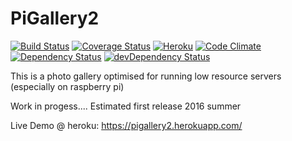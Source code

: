 # PiGallery2
[![Build Status](https://travis-ci.org/bpatrik/PiGallery2.svg?branch=master)](https://travis-ci.org/bpatrik/PiGallery2)
[![Coverage Status](https://coveralls.io/repos/github/bpatrik/PiGallery2/badge.svg?branch=master)](https://coveralls.io/github/bpatrik/PiGallery2?branch=master)
[![Heroku](https://heroku-badge.herokuapp.com/?app=pigallery2)](https://pigallery2.herokuapp.com)
[![Code Climate](https://codeclimate.com/github/bpatrik/PiGallery2/badges/gpa.svg)](https://codeclimate.com/github/bpatrik/PiGallery2)
[![Dependency Status](https://david-dm.org/bpatrik/PiGallery2.svg)](https://david-dm.org/bpatrik/PiGallery2)
[![devDependency Status](https://david-dm.org/bpatrik/PiGallery2/dev-status.svg)](https://david-dm.org/bpatrik/PiGallery2#info=devDependencies)

This is a photo gallery optimised for running low resource servers (especially on raspberry pi)

Work in progess.... Estimated first release 2016 summer

Live Demo @ heroku: https://pigallery2.herokuapp.com/
